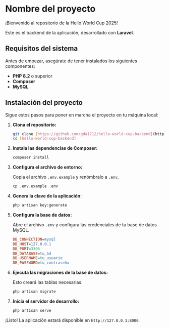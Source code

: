 # Nombre del proyecto

¡Bienvenido al repositorio de la Hello World Cup 2025!

Este es el backend de la aplicación, desarrollado con **Laravel**.

## Requisitos del sistema

Antes de empezar, asegúrate de tener instalados los siguientes componentes:

* **PHP 8.2** o superior
* **Composer**
* **MySQL**

## Instalación del proyecto

Sigue estos pasos para poner en marcha el proyecto en tu máquina local:

1.  **Clona el repositorio:**

    ```bash
    git clone [https://github.com/gda1712/hello-world-cup-backend](https://github.com/gda1712/hello-world-cup-backend)
    cd [hello-world-cup-backend]
    ```

2.  **Instala las dependencias de Composer:**

    ```bash
    composer install
    ```

3.  **Configura el archivo de entorno:**

    Copia el archivo `.env.example` y renómbralo a `.env`.

    ```bash
    cp .env.example .env
    ```

4.  **Genera la clave de la aplicación:**

    ```bash
    php artisan key:generate
    ```

5.  **Configura la base de datos:**

    Abre el archivo `.env` y configura las credenciales de tu base de datos MySQL.

    ```ini
    DB_CONNECTION=mysql
    DB_HOST=127.0.0.1
    DB_PORT=3306
    DB_DATABASE=tu_bd
    DB_USERNAME=tu_usuario
    DB_PASSWORD=tu_contraseña
    ```

6.  **Ejecuta las migraciones de la base de datos:**

    Esto creará las tablas necesarias.

    ```bash
    php artisan migrate
    ```

7.  **Inicia el servidor de desarrollo:**

    ```bash
    php artisan serve
    ```

¡Listo! La aplicación estará disponible en `http://127.0.0.1:8000`.
